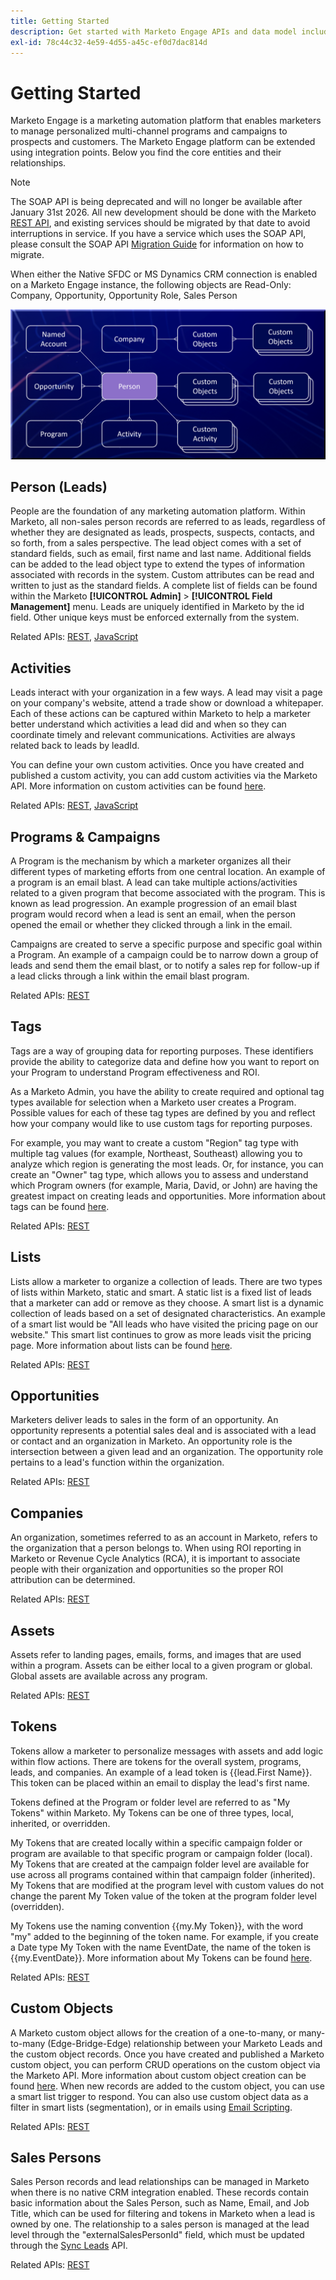 ```yaml
---
title: Getting Started
description: Get started with Marketo Engage APIs and data model including leads, activities, programs, tags, lists, REST guidance and SOAP deprecation notice.
exl-id: 78c44c32-4e59-4d55-a45c-ef0d7dac814d
---
```

# Getting Started

Marketo Engage is a marketing automation platform that enables marketers to manage personalized multi-channel programs and campaigns to prospects and customers. The Marketo Engage platform can be extended using integration points. Below you find the core entities and their relationships.

>[!NOTE]
>The SOAP API is being deprecated and will no longer be available after January 31st 2026. All new development should be done with the Marketo [REST API](./rest-api/rest-api.md), and existing services should be migrated by that date to avoid interruptions in service. If you have a service which uses the SOAP API, please consult the SOAP API [Migration Guide](./soap-api/migration.md) for information on how to migrate.
>

When either the Native SFDC or MS Dynamics CRM connection is enabled on a Marketo Engage instance, the following objects are Read-Only: Company, Opportunity, Opportunity Role, Sales Person

![Data Model](assets/data_model.png)

## Person (Leads)

People are the foundation of any marketing automation platform. Within Marketo, all non-sales person records are referred to as leads, regardless of whether they are designated as leads, prospects, suspects, contacts, and so forth, from a sales perspective. The lead object comes with a set of standard fields, such as email, first name and last name. Additional fields can be added to the lead object type to extend the types of information associated with records in the system. Custom attributes can be read and written to just as the standard fields. A complete list of fields can be found within the Marketo **[!UICONTROL Admin]** > **[!UICONTROL Field Management]** menu. Leads are uniquely identified in Marketo by the id field. Other unique keys must be enforced externally from the system.

Related APIs: [REST](https://developer.adobe.com/marketo-apis/api/mapi/#tag/Leads), [JavaScript](javascript-api/lead-tracking.md#lead-tracking-api)

## Activities

Leads interact with your organization in a few ways. A lead may visit a page on your company's website, attend a trade show or download a whitepaper. Each of these actions can be captured within Marketo to help a marketer better understand which activities a lead did and when so they can coordinate timely and relevant communications. Activities are always related back to leads by leadId.

You can define your own custom activities. Once you have created and published a custom activity, you can add custom activities via the Marketo API. More information on custom activities can be found [here](https://experienceleague.adobe.com/en/docs/marketo/using/product-docs/administration/marketo-custom-activities/understanding-custom-activities).

Related APIs: [REST](https://developer.adobe.com/marketo-apis/api/mapi/#tag/Activities), [JavaScript](javascript-api/lead-tracking.md#munchkin-behavior)

## Programs & Campaigns

A Program is the mechanism by which a marketer organizes all their different types of marketing efforts from one central location. An example of a program is an email blast. A lead can take multiple actions/activities related to a given program that become associated with the program. This is known as lead progression. An example progression of an email blast program would record when a lead is sent an email, when the person opened the email or whether they clicked through a link in the email.

Campaigns are created to serve a specific purpose and specific goal within a Program. An example of a campaign could be to narrow down a group of leads and send them the email blast, or to notify a sales rep for follow-up if a lead clicks through a link within the email blast program.

Related APIs: [REST](https://developer.adobe.com/marketo-apis/api/mapi/#tag/Campaigns)

## Tags

Tags are a way of grouping data for reporting purposes. These identifiers provide the ability to categorize data and define how you want to report on your Program to understand Program effectiveness and ROI.

As a Marketo Admin, you have the ability to create required and optional tag types available for selection when a Marketo user creates a Program. Possible values for each of these tag types are defined by you and reflect how your company would like to use custom tags for reporting purposes.

For example, you may want to create a custom "Region" tag type with multiple tag values (for example, Northeast, Southeast) allowing you to analyze which region is generating the most leads. Or, for instance, you can create an "Owner" tag type, which allows you to assess and understand which Program owners (for example, Maria, David, or John) are having the greatest impact on creating leads and opportunities. More information about tags can be found [here](https://experienceleague.adobe.com/en/docs/marketo/using/product-docs/core-marketo-concepts/programs/working-with-programs/understanding-tags).

Related APIs: [REST](https://developer.adobe.com/marketo-apis/api/asset/)

## Lists

Lists allow a marketer to organize a collection of leads. There are two types of lists within Marketo, static and smart. A static list is a fixed list of leads that a marketer can add or remove as they choose. A smart list is a dynamic collection of leads based on a set of designated characteristics. An example of a smart list would be "All leads who have visited the pricing page on our website." This smart list continues to grow as more leads visit the pricing page. More information about lists can be found [here](https://experienceleague.adobe.com/en/docs/marketo/using/home).

Related APIs: [REST](https://developer.adobe.com/marketo-apis/api/asset/#tag/Static-Lists)

## Opportunities

Marketers deliver leads to sales in the form of an opportunity. An opportunity represents a potential sales deal and is associated with a lead or contact and an organization in Marketo. An opportunity role is the intersection between a given lead and an organization. The opportunity role pertains to a lead's function within the organization.

Related APIs: [REST](https://developer.adobe.com/marketo-apis/api/mapi/#tag/Opportunities)

## Companies

An organization, sometimes referred to as an account in Marketo, refers to the organization that a person belongs to. When using ROI reporting in Marketo or Revenue Cycle Analytics (RCA), it is important to associate people with their organization and opportunities so the proper ROI attribution can be determined.

Related APIs: [REST](https://developer.adobe.com/marketo-apis/api/mapi/#tag/Companies)

## Assets

Assets refer to landing pages, emails, forms, and images that are used within a program. Assets can be either local to a given program or global. Global assets are available across any program.

Related APIs: [REST](https://developer.adobe.com/marketo-apis/api/asset/)

## Tokens

Tokens allow a marketer to personalize messages with assets and add logic within flow actions. There are tokens for the overall system, programs, leads, and companies. An example of a lead token is {{lead.First Name}}. This token can be placed within an email to display the lead's first name.

Tokens defined at the Program or folder level are referred to as "My Tokens" within Marketo. My Tokens can be one of three types, local, inherited, or overridden.

My Tokens that are created locally within a specific campaign folder or program are available to that specific program or campaign folder (local). My Tokens that are created at the campaign folder level are available for use across all programs contained within that campaign folder (inherited). My Tokens that are modified at the program level with custom values do not change the parent My Token value of the token at the program folder level (overridden).

My Tokens use the naming convention {{my.My Token}}, with the word "my" added to the beginning of the token name. For example, if you create a Date type My Token with the name EventDate, the name of the token is {{my.EventDate}}. More information about My Tokens can be found [here](https://experienceleague.adobe.com/en/docs/marketo/using/product-docs/core-marketo-concepts/programs/tokens/understanding-my-tokens-in-a-program).

Related APIs: [REST](https://developer.adobe.com/marketo-apis/api/asset/#tag/Tokens)

## Custom Objects

A Marketo custom object allows for the creation of a one-to-many, or many-to-many (Edge-Bridge-Edge) relationship between your Marketo Leads and the custom object records. Once you have created and published a Marketo custom object, you can perform CRUD operations on the custom object via the Marketo API. More information about custom object creation can be found [here](https://experienceleague.adobe.com/en/docs/marketo/using/home). When new records are added to the custom object, you can use a smart list trigger to respond. You can also use custom object data as a filter in smart lists (segmentation), or in emails using [Email Scripting](email-scripting.md).

Related APIs: [REST](https://developer.adobe.com/marketo-apis/api/mapi/#tag/Custom-Objects)

## Sales Persons

Sales Person records and lead relationships can be managed in Marketo when there is no native CRM integration enabled. These records contain basic information about the Sales Person, such as Name, Email, and Job Title, which can be used for filtering and tokens in Marketo when a lead is owned by one. The relationship to a sales person is managed at the lead level through the "externalSalesPersonId" field, which must be updated through the [Sync Leads](https://developer.adobe.com/marketo-apis/api/mapi/#tag/Leads/operation/syncLeadUsingPOST) API.

Related APIs: [REST](https://developer.adobe.com/marketo-apis/api/mapi/#tag/Sales-Persons)
